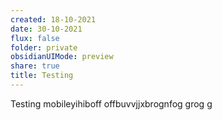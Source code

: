 ```yaml
---
created: 18-10-2021
date: 30-10-2021
flux: false
folder: private
obsidianUIMode: preview
share: true
title: Testing
---
```


Testing mobileyihiboff offbuvvjjxbrognfog grog g